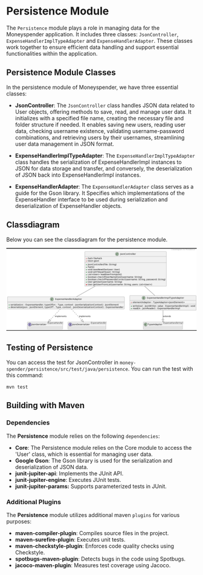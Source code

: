 # Persistence Module

The `Persistence` module plays a role in managing data for the Moneyspender application. It includes three classes: `JsonController`, `ExpenseHandlerImplTypeAdapter` and `ExpenseHandlerAdapter`. These classes work together to ensure efficient data handling and support essential functionalities within the application.

## Persistence Module Classes

In the persistence module of Moneyspender, we have three essential classes:

- **JsonController**: The `JsonController` class handles JSON data related to User objects, offering methods to save, read, and manage user data. It initializes with a specified file name, creating the necessary file and folder structure if needed. It enables saving new users, reading user data, checking username existence, validating username-password combinations, and retrieving users by their usernames, streamlining user data management in JSON format.

- **ExpenseHandlerImplTypeAdapter**: The `ExpenseHandlerImplTypeAdapter` class handles the serialization of ExpenseHandlerImpl instances to JSON for data storage and transfer, and conversely, the deserialization of JSON back into ExpenseHandlerImpl instances.

- **ExpenseHandlerAdapter**: The `ExpenseHandlerAdapter` class serves as a guide for the Gson library. It Specifies which implementations of the ExpenseHandler interface to be used during serialization and deserialization of ExpenseHandler objects.

## Classdiagram

Below you can see the classdiagram for the persistence module.

![ClassDiagram](../../docs/diagrams/ClassDiagramPersistence.png)

## Testing of Persistence

You can access the test for JsonController in `money-spender/persistence/src/test/java/persistence`.
You can run the test with this command:

```shell
mvn test
```

## Building with Maven

### Dependencies

The **Persistence** module relies on the following `dependencies`:

- **Core**: The Persistence module relies on the Core module to access the 'User' class, which is essential for managing user data.
- **Google Gson**: The Gson library is used for the serialization and deserialization of JSON data.
- **junit-jupiter-api**: Implements the JUnit API.
- **junit-jupiter-engine**: Executes JUnit tests.
- **junit-jupiter-params:** Supports parameterized tests in JUnit.

### Additional Plugins

The **Persistence** module utilizes additional maven `plugins` for various purposes:

- **maven-compiler-plugin**: Compiles source files in the project.
- **maven-surefire-plugin**: Executes unit tests.
- **maven-checkstyle-plugin**: Enforces code quality checks using Checkstyle.
- **spotbugs-maven-plugin**: Detects bugs in the code using Spotbugs.
- **jacoco-maven-plugin**: Measures test coverage using Jacoco.
